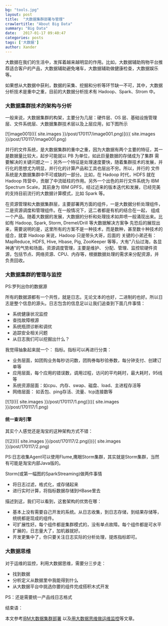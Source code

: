 ```yaml
---
bg: "tools.jpg"
layout: post
title:  "大数据集群部署与管理"
crawlertitle: "About Big Data"
summary: "Big Data"
date:   2017-01-17 09:40:47
categories: posts
tags: ['大数据']
author: Xander
---
```


大数据在我们的生活中，发挥着越来越明显的作用。比如，大数据辅助购物平台推荐适合客户的产品，大数据辅助避免堵车，大数据辅助做健康检查，大数据娱乐等。

如果想从大数据中获利，数据的采集、挖掘和分析等环节缺一不可，其中，大数据分析技术是重中之重，目前的大数据分析技术有 Hadoop、Spark、Strom 中。

### 大数据集群技术的架构与分析

一般来说，大数据集群的构架，主要分为几层：硬件层、OS 层、基础设施管理层、文件系统层、大数据集群技术层以及上层应用，如下图所示

[![image001]({{ site.images }}/post/170117/image001.png)]({{ site.images }}/post/170117/image001.png)

并行的文件系统，是大数据集群的重中之重，因为大数据有两个主要的特征，其一是数据量比较大，起步可能就以 PB 为单位，如此巨量数据的存储成为了集群
需要解决的关键问题之一；另外一个特征是处理速度要快，随着集群技术的发展，并行化的思想尤为明显，并行化的计算产品和工具也层出不穷。所以，并行的
文件系统是大数据集群中不可或缺的一部分。比如，在 Hadoop 时代，HDFS 就在 Hadoop 阵营中，贡献了中流砥柱的作用。另外一个出色的并行文件系统为
 IBM Spectrum Scale，其前身为 IBM GPFS，经过近来的版本迭代和发展，已经完美的支持目前流行的大数据计算模式，比如 Spark 等。

在资源管理和大数据集群层，主要部署两方面的组件，一是大数据分析处理组件，二是资源调度和管理组件。在一般情况下，这二者都是有机的结合在一起，
组成一个产品。随着大数据的发展，大数据的分析和处理技术如井喷一般涌现出来。比如有 Hadoop, Spark, Storm, Dremel/Drill 等大数据解决方案争
先恐后的展现出来，需要说明的是，这里所有的方案不是一种技术，而是数种，甚至数十种技术的组合，就拿 Hadoop 来说，Hadoop 只是带头大哥，后面的
关键的小弟还有：MapReduce, HDFS, Hive, Hbase, Pig, ZooKeeper 等等，大有"八仙过海，各显神通"的气势和场面。资源调度管理，主要是维护、
分配、管理、监控软硬件资源，包括节点、网络资源、CPU、内存等，根据数据处理的需求来分配资源，并负责回收。

### 大数据集群的管理与监控

PS:罗列出你的数据源

所有的数据源都有一个共性，就是日志。无论文本的也好，二进制的也好。所以日志是整个信息的源头。日志包含的信息足以让我们追查到下面几件事情：

* 系统健康状况监控
* 查找故障根源
* 系统瓶颈诊断和调优
* 追踪安全相关问题
* 从日志我们可以挖掘出什么？

我觉得抽象起来就一个： 指标。指标可以再进行分类：

* 业务层面，如团购业务每秒访问数，团购券每秒验券数，每分钟支付、创建订单等
* 应用层面，每个应用的错误数，调用过程，访问的平均耗时，最大耗时，95线等
* 系统资源层面：如cpu、内存、swap、磁盘、load、主进程存活等
* 网络层面： 如丢包、ping存活、流量、tcp连接数等

[![1]({{ site.images }}/post/170117/1.png)]({{ site.images }}/post/170117/1.png)

#### 统一查询引擎

其实个人感觉还是淘宝的这种架构方式不错：

[![2]({{ site.images }}/post/170117/2.png)]({{ site.images }}/post/170117/2.png)

PS:日志收集Agent可以使用Flume,鹰眼Storm集群，其实就是Storm集群，当然有可能是淘宝内部Java版的。

Storm(或第一幅图的SparkStreaming)做两件事情

* 将日志过滤，格式化，或存储起来
* 进行实时计算，将指标数据存储到HBase里去

描述到这，我们可以看到，这套架构的优势在哪：

* 基本上没有需要自己开发的系统。从日志收集，到日志存储，到结果存储等，统统都是现成的组件。
* 可扩展性好。每个组件都是集群模式的，没有单点故障。每个组件都是可水平扩展的，日志量大了，加机器就好。
* 开发更集中了，你只要关注日志实际的分析处理，提炼指标即可。

### 大数据思维

对于运维的监控，利用大数据思维，需要分三步走：

* 找到数据
* 分析定义从数据里中我能得到什么
* 从大数据平台中挑选你要的组件完成搭积木式开发

PS：还是需要统一产品线日志格式

结束语：

本文参考[IBM大数据集群部署](http://www.ibm.com/developerworks/cn/analytics/library/ba-cn-bigdatacluster-deploy-management/index.html)
以及[用大数据思维做运维监控](http://blog.csdn.net/allwefantasy/article/details/50447720)等文章。

